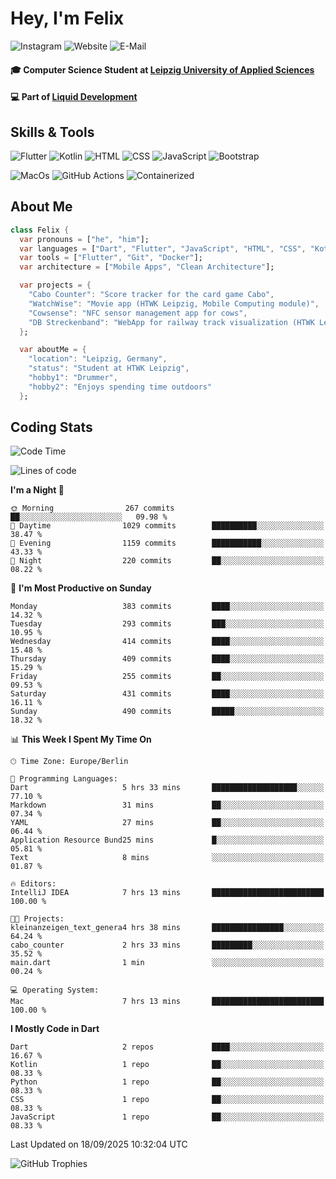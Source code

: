 # Hey, I'm Felix 
<!--
[![GitHub followers](https://img.shields.io/github/followers/flixcoo?style=social)](https://github.com/flixcoo)
[![GitHub stars](https://img.shields.io/github/stars/flixcoo?style=social)](https://github.com/flixcoo)
[![Open Source Love](https://badges.frapsoft.com/os/v1/open-source.svg?v=102)](https://github.com/ellerbrock/open-source-badge/)
-->
![Instagram](https://img.shields.io/badge/Instagram-flixcoo-informational?style=flat&color=E4405F&logo=instagram&logoColor=E4405F)
![Website](https://img.shields.io/badge/Website-felixkirchner.de-informational?style=flat&color=FECB34&logo=circuitverse&logoColor=FECB34)
![E-Mail](https://img.shields.io/badge/E--Mail-hi@felixkirchner.de-informational?style=flat&color=84DD63&logo=maildotru&logoColor=84DD63)

#### 🎓 Computer Science Student at [Leipzig University of Applied Sciences](https://htwk-leipzig.de)

#### 💻 Part of [Liquid Development](https://github.com/LiquidDevelopmentDE)


<!-- ![Felix's GitHub stats](https://github-readme-stats.vercel.app/api?username=flixcoo&show_icons=true&theme=radical) -->
## Skills & Tools
![Flutter](https://img.shields.io/badge/Multi--Platform-Flutter-informational?style=flat&color=027DFD&logo=flutter&logoColor=027DFD)
![Kotlin](https://img.shields.io/badge/Android-Kotlin-informational?style=flat&color=7F52FF&logo=kotlin&logoColor=7F52FF)
![HTML](https://img.shields.io/badge/Web-HTML-informational?style=flat&color=E34F26&logo=html5&logoColor=E34F26)
![CSS](https://img.shields.io/badge/Web-HTML-informational?style=flat&color=F43059&logo=css&logoColor=F43059)
![JavaScript](https://img.shields.io/badge/Web-JavaScript-informational?style=flat&logo=javascript&color=F7DF1E)
![Bootstrap](https://img.shields.io/badge/Web-Bootstrap-informational?style=flat&color=7952B3&logo=bootstrap&logoColor=7952B3)

![MacOs](https://img.shields.io/badge/System-MacOS-informational?style=flat&logo=apple&logoColor=FFFFFF&color=222)
![GitHub Actions](https://img.shields.io/badge/CI/CD-GitHub_Actions-informational?style=flat&color=FF2D20&logo=github-actions&logoColor=FF2D20)
![Containerized](https://img.shields.io/badge/Containering-Docker-informational?style=flat&color=2496ED&logo=docker&logoColor=2496ED)

## About Me

```dart
class Felix {
  var pronouns = ["he", "him"];
  var languages = ["Dart", "Flutter", "JavaScript", "HTML", "CSS", "Kotlin"];
  var tools = ["Flutter", "Git", "Docker"];
  var architecture = ["Mobile Apps", "Clean Architecture"];

  var projects = {
    "Cabo Counter": "Score tracker for the card game Cabo",
    "WatchWise": "Movie app (HTWK Leipzig, Mobile Computing module)",
    "Cowsense": "NFC sensor management app for cows",
    "DB Streckenband": "WebApp for railway track visualization (HTWK Leipzig, Software Project module)"
  };

  var aboutMe = {
    "location": "Leipzig, Germany",
    "status": "Student at HTWK Leipzig",
    "hobby1": "Drummer",
    "hobby2": "Enjoys spending time outdoors"
  };
```

## Coding Stats
<!--START_SECTION:waka-->
![Code Time](http://img.shields.io/badge/Code%20Time-289%20hrs%204%20mins-blue)

![Lines of code](https://img.shields.io/badge/From%20Hello%20World%20I%27ve%20Written-332.0%20thousand%20lines%20of%20code-blue)

**I'm a Night 🦉** 

```text
🌞 Morning                267 commits         ██░░░░░░░░░░░░░░░░░░░░░░░   09.98 % 
🌆 Daytime                1029 commits        ██████████░░░░░░░░░░░░░░░   38.47 % 
🌃 Evening                1159 commits        ███████████░░░░░░░░░░░░░░   43.33 % 
🌙 Night                  220 commits         ██░░░░░░░░░░░░░░░░░░░░░░░   08.22 % 
```
📅 **I'm Most Productive on Sunday** 

```text
Monday                   383 commits         ████░░░░░░░░░░░░░░░░░░░░░   14.32 % 
Tuesday                  293 commits         ███░░░░░░░░░░░░░░░░░░░░░░   10.95 % 
Wednesday                414 commits         ████░░░░░░░░░░░░░░░░░░░░░   15.48 % 
Thursday                 409 commits         ████░░░░░░░░░░░░░░░░░░░░░   15.29 % 
Friday                   255 commits         ██░░░░░░░░░░░░░░░░░░░░░░░   09.53 % 
Saturday                 431 commits         ████░░░░░░░░░░░░░░░░░░░░░   16.11 % 
Sunday                   490 commits         █████░░░░░░░░░░░░░░░░░░░░   18.32 % 
```


📊 **This Week I Spent My Time On** 

```text
🕑︎ Time Zone: Europe/Berlin

💬 Programming Languages: 
Dart                     5 hrs 33 mins       ███████████████████░░░░░░   77.10 % 
Markdown                 31 mins             ██░░░░░░░░░░░░░░░░░░░░░░░   07.34 % 
YAML                     27 mins             ██░░░░░░░░░░░░░░░░░░░░░░░   06.44 % 
Application Resource Bund25 mins             █░░░░░░░░░░░░░░░░░░░░░░░░   05.81 % 
Text                     8 mins              ░░░░░░░░░░░░░░░░░░░░░░░░░   01.87 % 

🔥 Editors: 
IntelliJ IDEA            7 hrs 13 mins       █████████████████████████   100.00 % 

🐱‍💻 Projects: 
kleinanzeigen_text_genera4 hrs 38 mins       ████████████████░░░░░░░░░   64.24 % 
cabo_counter             2 hrs 33 mins       █████████░░░░░░░░░░░░░░░░   35.52 % 
main.dart                1 min               ░░░░░░░░░░░░░░░░░░░░░░░░░   00.24 % 

💻 Operating System: 
Mac                      7 hrs 13 mins       █████████████████████████   100.00 % 
```

**I Mostly Code in Dart** 

```text
Dart                     2 repos             ████░░░░░░░░░░░░░░░░░░░░░   16.67 % 
Kotlin                   1 repo              ██░░░░░░░░░░░░░░░░░░░░░░░   08.33 % 
Python                   1 repo              ██░░░░░░░░░░░░░░░░░░░░░░░   08.33 % 
CSS                      1 repo              ██░░░░░░░░░░░░░░░░░░░░░░░   08.33 % 
JavaScript               1 repo              ██░░░░░░░░░░░░░░░░░░░░░░░   08.33 % 
```




 Last Updated on 18/09/2025 10:32:04 UTC
<!--END_SECTION:waka-->

![GitHub Trophies](https://github-profile-trophy.vercel.app/?username=flixcoo&theme=onedark&row=1)
